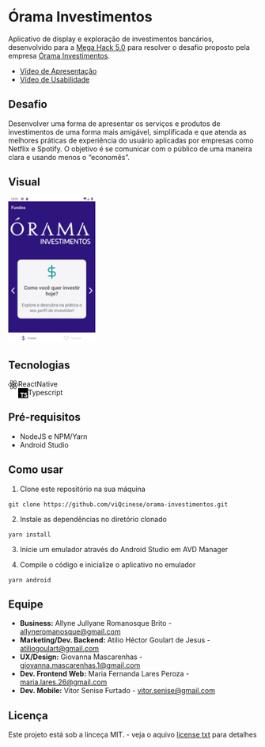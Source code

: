 
# Órama Investimentos
Aplicativo de display e exploração de investimentos bancários, desenvolvido para a [Mega Hack 5.0](https://www.megahack.com.br/) para resolver o desafio proposto pela empresa [Órama Investimentos](https://www.megahack.com.br/wp-content/uploads/2020/11/Objetivo-e-Desafio.pdf).
- [Vídeo de Apresentação](https://youtu.be/G3_eTkUfNB0)
- [Vídeo de Usabilidade](https://youtu.be/LbcHt5c1ug4)

## Desafio
Desenvolver uma forma de apresentar os serviços e produtos de investimentos de uma
forma mais amigável, simplificada e que atenda as melhores práticas de experiência do
usuário aplicadas por empresas como Netflix e Spotify. O objetivo é se comunicar com o
público de uma maneira clara e usando menos o “economês”.

## Visual
<img src="https://github.com/viQcinese/documentation/blob/master/orama-investimentos/orama-usability.gif?raw=true" width="35%" height="35%"/>

## Tecnologias
<img align="left" alt="react" height="20px" src="https://raw.githubusercontent.com/viQcinese/viQcinese/master/src/react.svg" />ReactNative <br>
<img align="left" alt="typescript" height="20px" src="https://raw.githubusercontent.com/viQcinese/viQcinese/master/src/typescript.svg" />Typescript <br>

## Pré-requisitos
- NodeJS e NPM/Yarn
- Android Studio

## Como usar 

1. Clone este repositório na sua máquina
```
git clone https://github.com/viQcinese/orama-investimentos.git
```

2. Instale as dependências no diretório clonado
```
yarn install 
```

3. Inicie um emulador através do Android Studio em AVD Manager

4. Compile o código e inicialize o aplicativo no emulador
```
yarn android 
```

## Equipe
- **Business:** Allyne Jullyane Romanosque Brito - allyneromanosque@gmail.com
- **Marketing/Dev. Backend:** Atilio Héctor Goulart de Jesus - atiliogoulart@gmail.com
- **UX/Design:** Giovanna Mascarenhas - giovanna.mascarenhas.1@gmail.com
- **Dev. Frontend Web:** Maria Fernanda Lares Peroza - maria.lares.26@gmail.com
- **Dev. Mobile:** Vitor Senise Furtado - vitor.senise@gmail.com

## Licença 

Este projeto está sob a linceça MIT. - veja o aquivo [license txt](license.txt) para detalhes
